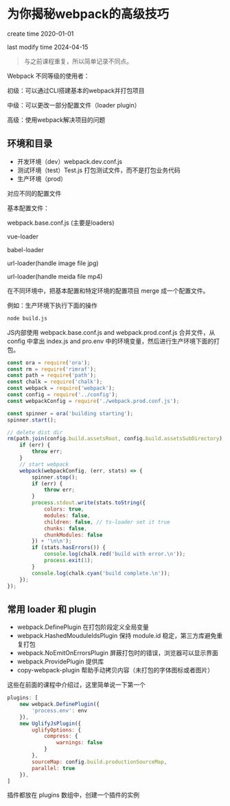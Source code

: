 # 为你揭秘webpack的高级技巧

create time 2020-01-01

last modify time 2024-04-15

> 与之前课程重复，所以简单记录不同点。

Webpack 不同等级的使用者：

初级：可以通过CLI搭建基本的webpack并打包项目

中级：可以更改一部分配置文件（loader plugin）

高级：使用webpack解决项目的问题

## 环境和目录

- 开发环境（dev）webpack.dev.conf.js
- 测试环境（test）Test.js 打包测试文件，而不是打包业务代码
- 生产环境（prod）

对应不同的配置文件

基本配置文件：

webpack.base.conf.js (主要是loaders) 

vue-loader

babel-loader

url-loader(handle image file jpg)

url-loader(handle meida file mp4)

在不同环境中，把基本配置和特定环境的配置项目 merge 成一个配置文件。

例如：生产环境下执行下面的操作

~~~bash
node build.js
~~~

JS内部使用 webpack.base.conf.js and webpack.prod.conf.js 合并文件，从 config 中拿出  index.js and pro.env 中的环境变量，然后进行生产环境下面的打包。

~~~js
const ora = require('ora');
const rm = require('rimraf');
const path = require('path');
const chalk = require('chalk');
const webpack = require('webpack');
const config = require('../config');
const webpackConfig = require('./webpack.prod.conf.js');

const spinner = ora('building starting');
spinner.start();

// delete dist dir
rm(path.join(config.build.assetsRoot, config.build.assetsSubDirectory), err => {
    if (err) {
        throw err;
    }
    // start webpack 
    webpack(webpackConfig, (err, stats) => {
        spinner.stop();
        if (err) {
            throw err;
        }
        process.stdout.write(stats.toString({
            colors: true,
            modules: false,
            children: false, // ts-loader set it true
            chunks: false,
            chunkModules: false
        }) + '\n\n');
        if (stats.hasErrors()) {
            console.log(chalk.red('build with error.\n'));
            process.exit(1);
        }
        console.log(chalk.cyan('build complete.\n'));
    });
});
~~~


## 常用 loader 和 plugin

- webpack.DefinePlugin 在打包阶段定义全局变量
- webpack.HashedMouduleIdsPlugin 保持 module.id 稳定，第三方库避免重复打包
- webpack.NoEmitOnErrorsPlugin 屏蔽打包时的错误，浏览器可以显示界面
- webpack.ProvidePlugin 提供库
- copy-webpack-plugin 帮助手动拷贝内容（未打包的字体图标或者图片）

这些在前面的课程中介绍过，这里简单说一下第一个

~~~js
plugins: [
    new webpack.DefinePlugin({
        'process.env': env
    }),
    new UglifyJsPlugin({
        uglifyOptions: {
            compress: {
                warnings: false
            }
        },
        sourceMap: config.build.productionSourceMap,
        parallel: true
    }),
]
~~~

插件都放在 plugins 数组中，创建一个插件的实例
